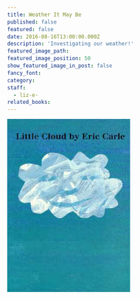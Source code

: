 ```yaml
---
title: Weather It May Be
published: false
featured: false
date: 2016-08-16T13:00:00.000Z
description: 'Investigating our weather!'
featured_image_path:
featured_image_position: 50
show_featured_image_in_post: false
fancy_font:
category:
staff:
  - liz-e-
related_books:
---
```



![](/uploads/versions/littlecloud---x----285-400x---.jpg)